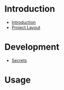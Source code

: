 # Introduction
- [Introduction](./intro.md)
- [Project Layout](./project_layout.md)

# Development
- [Secrets](./secrets.md)

# Usage
